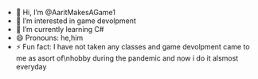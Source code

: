 - 👋 Hi, I’m @AaritMakesAGame1
- 👀 I’m interested in game devolpment
- 🌱 I’m currently learning C#
- 😄 Pronouns: he,him
- ⚡ Fun fact: I have not taken any classes and game devolpment came to me as asort of\nhobby during the pandemic and now i do it alsmost everyday

<!---
AaritMakesAGame1/AaritMakesAGame1 is a ✨ special ✨ repository because its `README.md` (this file) appears on your GitHub profile.
You can click the Preview link to take a look at your changes.
--->
